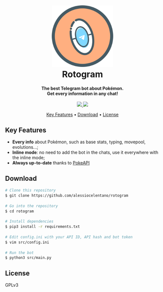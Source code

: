 <h1 align="center">
  <br>
  <img src="assets/rotogram.png" alt="Rotogram" width="200"></a>
	<br>
		Rotogram
	</br>
</h1>

<h4 align="center">The best Telegram bot about Pokémon.<br>Get every information in any chat!</h4>

<p align="center">
  <a href="https://t.me/rotogrambot">
    <img src="https://img.shields.io/badge/bot-try%20it%20yourself-blue?style=for-the-badge&logo=telegram">
  </a>
  <a href="https://t.me/rotogram">
    <img src="https://img.shields.io/badge/channel-news-blue?style=for-the-badge&logo=telegram">
  </a>
</p>
<p align="center">
  <a href="#key-features">Key Features</a> •
  <a href="#download">Download</a> •
  <a href="#license">License</a>
</p>

## Key Features

* **Every info** about Pokémon, such as base stats, typing, movepool, evolutions...;
* **Inline mode**: no need to add the bot in the chats, use it everywhere with the inline mode;
* **Always up-to-date** thanks to [PokeAPI](https://github.com/PokeAPI/pokeapi)

## Download
```bash
# Clone this repository
$ git clone https://github.com/alessiocelentano/rotogram

# Go into the repository
$ cd rotogram

# Install dependencies
$ pip3 install -r requirements.txt

# Edit config.ini with your API ID, API hash and bot token
$ vim src/config.ini

# Run the bot
$ python3 src/main.py
```

## License

GPLv3
